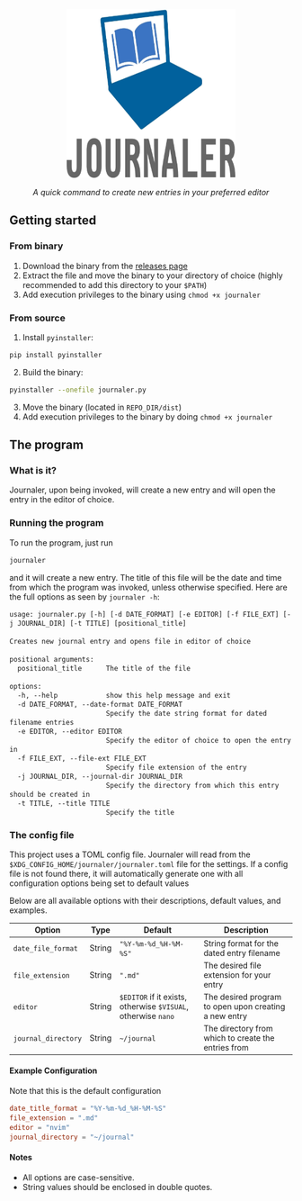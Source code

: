 <p align="center">
  <img width="300" height="300" src="https://github.com/LV/journaler/blob/master/assets/logo.png?raw=true">
  <p align="center"><em>A quick command to create new entries in your preferred editor</em></p>
</p>

## Getting started
### From binary
1. Download the binary from the [releases page](https://github.com/LV/journaler/releases/latest)
2. Extract the file and move the binary to your directory of choice (highly recommended to add this directory to your `$PATH`)
3. Add execution privileges to the binary using `chmod +x journaler`

### From source
1. Install `pyinstaller`:
```sh
pip install pyinstaller
```

2. Build the binary:
```sh
pyinstaller --onefile journaler.py
```

3. Move the binary (located in `REPO_DIR/dist`)
4. Add execution privileges to the binary by doing `chmod +x journaler`


## The program
### What is it?

Journaler, upon being invoked, will create a new entry and will open the entry in the editor of choice.

### Running the program

To run the program, just run

```sh
journaler
```

and it will create a new entry. The title of this file will be the date and time from which the program was invoked, unless otherwise specified. Here are the full options as seen by `journaler -h`:
```
usage: journaler.py [-h] [-d DATE_FORMAT] [-e EDITOR] [-f FILE_EXT] [-j JOURNAL_DIR] [-t TITLE] [positional_title]

Creates new journal entry and opens file in editor of choice

positional arguments:
  positional_title      The title of the file

options:
  -h, --help            show this help message and exit
  -d DATE_FORMAT, --date-format DATE_FORMAT
                        Specify the date string format for dated filename entries
  -e EDITOR, --editor EDITOR
                        Specify the editor of choice to open the entry in
  -f FILE_EXT, --file-ext FILE_EXT
                        Specify file extension of the entry
  -j JOURNAL_DIR, --journal-dir JOURNAL_DIR
                        Specify the directory from which this entry should be created in
  -t TITLE, --title TITLE
                        Specify the title
```

### The config file

This project uses a TOML config file. Journaler will read from the `$XDG_CONFIG_HOME/journaler/journaler.toml` file for the settings. If a config file is not found there, it will automatically generate one with all configuration options being set to default values

Below are all available options with their descriptions, default values, and examples.

| Option | Type | Default | Description |
|--------|------|---------|-------------|
| `date_file_format` | String | `"%Y-%m-%d_%H-%M-%S"` | String format for the dated entry filename
| `file_extension` | String | `".md"` | The desired file extension for your entry
| `editor` | String | `$EDITOR` if it exists, otherwise `$VISUAL`, otherwise `nano` | The desired program to open upon creating a new entry
| `journal_directory` | String | `~/journal` | The directory from which to create the entries from

#### Example Configuration
Note that this is the default configuration
```toml
date_title_format = "%Y-%m-%d_%H-%M-%S"
file_extension = ".md"
editor = "nvim"
journal_directory = "~/journal"
```

#### Notes
- All options are case-sensitive.
- String values should be enclosed in double quotes.
